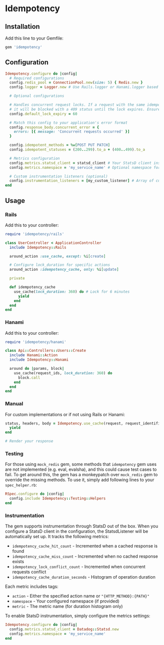 # Idempotency

## Installation

Add this line to your Gemfile:

```ruby
gem 'idempotency'
```

## Configuration

```ruby
Idempotency.configure do |config|
  # Required configurations
  config.redis_pool = ConnectionPool.new(size: 5) { Redis.new }
  config.logger = Logger.new # Use Rails.logger or Hanami.logger based on your framework

  # Optional configurations

  # Handles concurrent request locks. If a request with the same idempotency key is made before the first one finishes,
  # it will be blocked with a 409 status until the lock expires. Ensure this value is greater than the maximum response time.
  config.default_lock_expiry = 60

  # Match this config to your application's error format
  config.response_body.concurrent_error = {
    errors: [{ message: 'Concurrent requests occurred' }]
  }

  config.idempotent_methods = %w[POST PUT PATCH]
  config.idempotent_statuses = (200..299).to_a + (400..499).to_a

  # Metrics configuration
  config.metrics.statsd_client = statsd_client # Your StatsD client instance
  config.metrics.namespace = 'my_service_name' # Optional namespace for metrics

  # Custom instrumentation listeners (optional)
  config.instrumentation_listeners = [my_custom_listener] # Array of custom listeners
end
```

## Usage

### Rails

Add this to your controller:

```ruby
require 'idempotency/rails'

class UserController < ApplicationController
  include Idempotency::Rails

  around_action :use_cache, except: %i[create]

  # Configure lock_duration for specific actions
  around_action :idempotency_cache, only: %i[update]

  private

  def idempotency_cache
    use_cache(lock_duration: 360) do # Lock for 6 minutes
      yield
    end
  end
end
```

### Hanami

Add this to your controller:

```ruby
require 'idempotency/hanami'

class Api::Controllers::Users::Create
  include Hanami::Action
  include Idempotency::Hanami

  around do |params, block|
    use_cache(request_ids, lock_duration: 360) do
      block.call
    end
  end
end
```

### Manual

For custom implementations or if not using Rails or Hanami:

```ruby
status, headers, body = Idempotency.use_cache(request, request_identifiers, lock_duration: 60) do
  yield
end

# Render your response
```

### Testing

For those using `mock_redis` gem, some methods that `idempotency` gem uses are not implemented (e.g. eval, evalsha), and this could cause test cases to fail. To get around this, the gem has a monkeypatch over `mock_redis` gem to override the missing methods. To use it, simply add following lines to your `spec_helper.rb`:

```ruby
RSpec.configure do |config|
  config.include Idempotency::Testing::Helpers
end
```

### Instrumentation

The gem supports instrumentation through StatsD out of the box. When you configure a StatsD client in the configuration, the StatsdListener will be automatically set up. It tracks the following metrics:

- `idempotency_cache_hit_count` - Incremented when a cached response is found
- `idempotency_cache_miss_count` - Incremented when no cached response exists
- `idempotency_lock_conflict_count` - Incremented when concurrent requests conflict
- `idempotency_cache_duration_seconds` - Histogram of operation duration

Each metric includes tags:
- `action` - Either the specified action name or `"{HTTP_METHOD}:{PATH}"`
- `namespace` - Your configured namespace (if provided)
- `metric` - The metric name (for duration histogram only)

To enable StatsD instrumentation, simply configure the metrics settings:

```ruby
Idempotency.configure do |config|
  config.metrics.statsd_client = Datadog::Statsd.new
  config.metrics.namespace = 'my_service_name'
end
```
